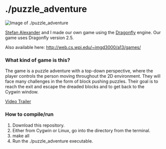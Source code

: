 ./puzzle_adventure
=======

![Image of ./puzzle_adventure](http://web.cs.wpi.edu/~imgd3000/a13/games/puzzle/icon.png)

[Stefan Alexander](http://stefafafan.com/) and I made our own game using the [Dragonfly](http://dragonfly.wpi.edu/engine/index.html) engine.
Our game uses Dragonfly version 2.5.

Also available here: http://web.cs.wpi.edu/~imgd3000/a13/games/

### What kind of game is this?
The game is a puzzle adventure with a top-down perspective, where the player controls the person moving throughout the 2D environment. They will face many challenges in the form of block pushing puzzles. Their goal is to reach the exit and escape the dreaded blocks and to get back to the Cygwin window.

[Video Trailer](https://www.youtube.com/watch?v=DG-WL6kEMeU)

### How to compile/run
1. Download this repository.
2. Either from Cygwin or Linux, go into the directory from the terminal.
3. make all
4. Run the ./puzzle_adventure executable.


